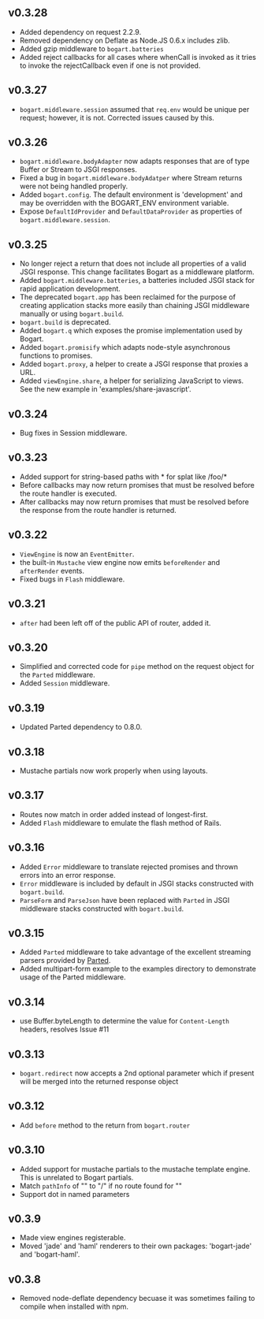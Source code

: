 ## v0.3.28

* Added dependency on request 2.2.9.
* Removed dependency on Deflate as Node.JS 0.6.x includes zlib.
* Added gzip middleware to `bogart.batteries`
* Added reject callbacks for all cases where whenCall is invoked as it tries to invoke the rejectCallback even if one is not provided.

## v0.3.27

* `bogart.middleware.session` assumed that `req.env` would be unique per request; however, it is not. Corrected issues caused by this.

## v0.3.26

* `bogart.middleware.bodyAdapter` now adapts responses that are of type Buffer or Stream to JSGI responses.
* Fixed a bug in `bogart.middleware.bodyAdatper` where Stream returns were not being handled properly.
* Added `bogart.config`. The default environment is 'development' and may be overridden with the BOGART_ENV environment variable.
* Expose `DefaultIdProvider` and `DefaultDataProvider` as properties of `bogart.middleware.session`.

## v0.3.25

* No longer reject a return that does not include all properties of a valid JSGI response.
  This change facilitates Bogart as a middleware platform.
* Added `bogart.middleware.batteries`, a batteries included JSGI stack for rapid application development.
* The deprecated `bogart.app` has been reclaimed for the purpose of creating application stacks more easily than chaining
  JSGI middleware manually or using `bogart.build`.
* `bogart.build` is deprecated.
* Added `bogart.q` which exposes the promise implementation used by Bogart.
* Added `bogart.promisify` which adapts node-style asynchronous functions to promises.
* Added `bogart.proxy`, a helper to create a JSGI response that proxies a URL.
* Added `viewEngine.share`, a helper for serializing JavaScript to views.  See the new example in 'examples/share-javascript'.

## v0.3.24

* Bug fixes in Session middleware.

## v0.3.23

* Added support for string-based paths with * for splat like /foo/*
* Before callbacks may now return promises that must be resolved before the route handler is executed.
* After callbacks may now return promises that must be resolved before the response from the route handler is returned.

## v0.3.22

* `ViewEngine` is now an `EventEmitter`.
* the built-in `Mustache` view engine now emits `beforeRender` and `afterRender` events.
* Fixed bugs in `Flash` middleware.

## v0.3.21

* `after` had been left off of the public API of router, added it.

## v0.3.20

* Simplified and corrected code for `pipe` method on the request object for the `Parted` middleware.
* Added `Session` middleware.

## v0.3.19

* Updated Parted dependency to 0.8.0.

## v0.3.18

* Mustache partials now work properly when using layouts.

## v0.3.17

* Routes now match in order added instead of longest-first.
* Added `Flash` middleware to emulate the flash method of Rails.

## v0.3.16

* Added `Error` middleware to translate rejected promises and thrown errors into an error response.
* `Error` middleware is included by default in JSGI stacks constructed with `bogart.build`.
* `ParseForm` and `ParseJson` have been replaced with `Parted` in JSGI middleware stacks constructed with `bogart.build`.

## v0.3.15

* Added `Parted` middleware to take advantage of the excellent streaming parsers provided by [Parted](https://github.com/chjj/parted).
* Added multipart-form example to the examples directory to demonstrate usage of the Parted middleware.

## v0.3.14

* use Buffer.byteLength to determine the value for `Content-Length` headers, resolves Issue #11

## v0.3.13

* `bogart.redirect` now accepts a 2nd optional parameter which if present will be merged into the returned response object

## v0.3.12

* Add `before` method to the return from `bogart.router`

## v0.3.10

* Added support for mustache partials to the mustache template engine.  This is unrelated to Bogart partials.
* Match `pathInfo` of "" to "/" if no route found for ""
* Support dot in named parameters

## v0.3.9

* Made view engines registerable.
* Moved 'jade' and 'haml' renderers to their own packages: 'bogart-jade' and 'bogart-haml'.

## v0.3.8

* Removed node-deflate dependency becuase it was sometimes failing to compile when installed with npm.
